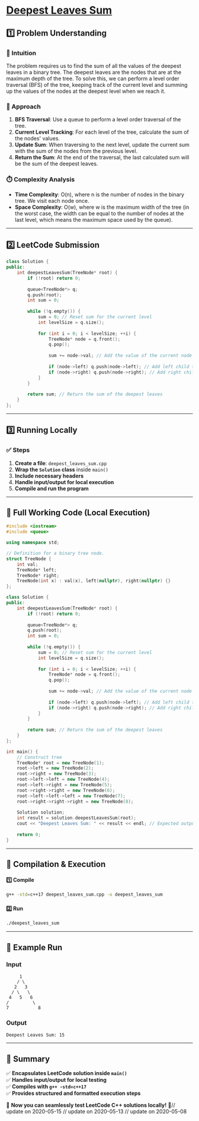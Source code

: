 # **[Deepest Leaves Sum](https://leetcode.com/problems/deepest-leaves-sum/description/)**  

## **1️⃣ Problem Understanding**  
### **📌 Intuition**  
The problem requires us to find the sum of all the values of the deepest leaves in a binary tree. The deepest leaves are the nodes that are at the maximum depth of the tree. To solve this, we can perform a level order traversal (BFS) of the tree, keeping track of the current level and summing up the values of the nodes at the deepest level when we reach it.

### **🚀 Approach**  
1. **BFS Traversal**: Use a queue to perform a level order traversal of the tree.
2. **Current Level Tracking**: For each level of the tree, calculate the sum of the nodes' values.
3. **Update Sum**: When traversing to the next level, update the current sum with the sum of the nodes from the previous level.
4. **Return the Sum**: At the end of the traversal, the last calculated sum will be the sum of the deepest leaves.

### **⏱️ Complexity Analysis**  
- **Time Complexity**: O(n), where n is the number of nodes in the binary tree. We visit each node once.
- **Space Complexity**: O(w), where w is the maximum width of the tree (in the worst case, the width can be equal to the number of nodes at the last level, which means the maximum space used by the queue).

---  

## **2️⃣ LeetCode Submission**  
```cpp
class Solution {
public:
    int deepestLeavesSum(TreeNode* root) {
        if (!root) return 0;
        
        queue<TreeNode*> q;
        q.push(root);
        int sum = 0;
        
        while (!q.empty()) {
            sum = 0; // Reset sum for the current level
            int levelSize = q.size();
            
            for (int i = 0; i < levelSize; ++i) {
                TreeNode* node = q.front();
                q.pop();
                
                sum += node->val; // Add the value of the current node
                
                if (node->left) q.push(node->left); // Add left child to the queue
                if (node->right) q.push(node->right); // Add right child to the queue
            }
        }
        
        return sum; // Return the sum of the deepest leaves
    }
};
```  

---  

## **3️⃣ Running Locally**  
### **✅ Steps**  
1. **Create a file**: `deepest_leaves_sum.cpp`  
2. **Wrap the `Solution` class** inside `main()`  
3. **Include necessary headers**  
4. **Handle input/output for local execution**  
5. **Compile and run the program**  

---  

## **📝 Full Working Code (Local Execution)**  
```cpp
#include <iostream>
#include <queue>

using namespace std;

// Definition for a binary tree node.
struct TreeNode {
    int val;
    TreeNode* left;
    TreeNode* right;
    TreeNode(int x) : val(x), left(nullptr), right(nullptr) {}
};

class Solution {
public:
    int deepestLeavesSum(TreeNode* root) {
        if (!root) return 0;
        
        queue<TreeNode*> q;
        q.push(root);
        int sum = 0;
        
        while (!q.empty()) {
            sum = 0; // Reset sum for the current level
            int levelSize = q.size();
            
            for (int i = 0; i < levelSize; ++i) {
                TreeNode* node = q.front();
                q.pop();
                
                sum += node->val; // Add the value of the current node
                
                if (node->left) q.push(node->left); // Add left child to the queue
                if (node->right) q.push(node->right); // Add right child to the queue
            }
        }
        
        return sum; // Return the sum of the deepest leaves
    }
};

int main() {
    // Construct tree
    TreeNode* root = new TreeNode(1);
    root->left = new TreeNode(2);
    root->right = new TreeNode(3);
    root->left->left = new TreeNode(4);
    root->left->right = new TreeNode(5);
    root->right->right = new TreeNode(6);
    root->left->left->left = new TreeNode(7);
    root->right->right->right = new TreeNode(8);
    
    Solution solution;
    int result = solution.deepestLeavesSum(root);
    cout << "Deepest Leaves Sum: " << result << endl; // Expected output: 15 (7 + 8)
    
    return 0;
}
```  

---  

## **🔧 Compilation & Execution**  
#### **1️⃣ Compile**  
```bash
g++ -std=c++17 deepest_leaves_sum.cpp -o deepest_leaves_sum
```  

#### **2️⃣ Run**  
```bash
./deepest_leaves_sum
```  

---  

## **🎯 Example Run**  
### **Input**  
```
     1
    / \
   2   3
  / \   \
 4   5   6
/         \
7           8
```  
### **Output**  
```
Deepest Leaves Sum: 15
```  

---  

## **📌 Summary**  
✅ **Encapsulates LeetCode solution inside `main()`**  
✅ **Handles input/output for local testing**  
✅ **Compiles with `g++ -std=c++17`**  
✅ **Provides structured and formatted execution steps**  

🚀 **Now you can seamlessly test LeetCode C++ solutions locally!** 🚀// update on 2020-05-15
// update on 2020-05-13
// update on 2020-05-08
